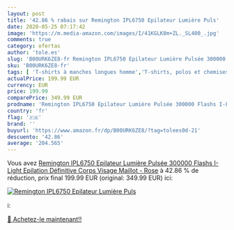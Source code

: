 ```yaml
---
layout: post
title: '42.86 % rabais sur Remington IPL6750 Epilateur Lumière Puls'
date: 2020-05-25 07:17:42
image: 'https://m.media-amazon.com/images/I/41KGLK8m+ZL._SL400_.jpg'
comments: true
category: ofertas
author: 'tole.es'
slug: 'B00URK6ZE8-fr Remington IPL6750 Epilateur Lumière Pulsée 300000 Flashs...'
sku: 'B00URK6ZE8-fr'
tags: [ 'T-shirts à manches longues homme','T-shirts, polos et chemises homme','Vêtements','Vêtements homme', ]
actualPrice: 199.99 EUR
currency: EUR
price: 199.99
comparePrice: 349.99 EUR
prodname: 'Remington IPL6750 Epilateur Lumière Pulsée 300000 Flashs I-Light  Epilation Définitive Corps Visage Maillot - Rose'
country: 'fr'
flag: '🇫🇷'
brand: ''
buyurl: 'https://www.amazon.fr/dp/B00URK6ZE8/?tag=tolees0d-21'
descuento: '42.86'
average: '204.565'
---
```


Vous avez [Remington IPL6750 Epilateur Lumière Pulsée 300000 Flashs I-Light  Epilation Définitive Corps Visage Maillot - Rose](https://www.amazon.fr/dp/B00URK6ZE8/?tag=tolees0d-21)  à  42.86 % de réduction, prix final  199.99 EUR (original: 349.99 EUR) ici:

[![Remington IPL6750 Epilateur Lumière Puls](https://m.media-amazon.com/images/I/41KGLK8m+ZL._SL400_.jpg)](https://www.amazon.fr/dp/B00URK6ZE8/?tag=tolees0d-21)

ℹ️:


[🛒 Achetez-le maintenant!!](https://www.amazon.fr/dp/B00URK6ZE8/?tag=tolees0d-21)
